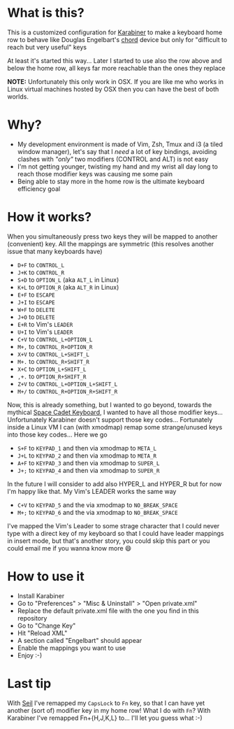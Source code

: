 # What is this?
This is a customized configuration for [Karabiner](https://pqrs.org/osx/karabiner/) to make a keyboard home row to behave like Douglas Engelbart's [chord](http://en.wikipedia.org/wiki/Chorded_keyboard) device but only for "difficult to reach but very useful" keys

At least it's started this way... Later I started to use also the row above and below the home row, all keys far more reachable than the ones they replace

**NOTE:** Unfortunately this only work in OSX. If you are like me who works in Linux virtual machines hosted by OSX then you can have the best of both worlds.


# Why?
* My development environment is made of Vim, Zsh, Tmux and i3 (a tiled window manager), let's say that I *need* a lot of key bindings, avoiding clashes with _"only"_ two modifiers (CONTROL and ALT) is not easy
* I'm not getting younger, twisting my hand and my wrist all day long to reach those modifier keys was causing me some pain
* Being able to stay more in the home row is the ultimate keyboard efficiency goal


# How it works?
When you simultaneously press two keys they will be mapped to another (convenient) key. All the mappings are symmetric (this resolves another issue that many keyboards have)

* `D+F` to `CONTROL_L`
* `J+K` to `CONTROL_R`
* `S+D` to `OPTION_L` (aka `ALT_L` in Linux)
* `K+L` to `OPTION_R` (aka `ALT_R` in Linux)
* `E+F` to `ESCAPE`
* `J+I` to `ESCAPE`
* `W+F` to `DELETE`
* `J+O` to `DELETE`
* `E+R` to Vim's `LEADER`
* `U+I` to Vim's `LEADER`
* `C+V` to `CONTROL_L+OPTION_L`
* `M+,` to `CONTROL_R+OPTION_R`
* `X+V` to `CONTROL_L+SHIFT_L`
* `M+.` to `CONTROL_R+SHIFT_R`
* `X+C` to `OPTION_L+SHIFT_L`
* `,+.` to `OPTION_R+SHIFT_R`
* `Z+V` to `CONTROL_L+OPTION_L+SHIFT_L`
* `M+/` to `CONTROL_R+OPTION_R+SHIFT_R`

Now, this is already something, but I wanted to go beyond, towards the mythical [Space Cadet Keyboard](http://en.wikipedia.org/wiki/Space-cadet_keyboard), I wanted to have all those modifier keys... Unfortunately Karabiner doesn't support those key codes... Fortunately inside a Linux VM I can (with xmodmap) remap some strange/unused keys into those key codes... Here we go
* `S+F` to `KEYPAD_1` and then via xmodmap to `META_L`
* `J+L` to `KEYPAD_2` and then via xmodmap to `META_R`
* `A+F` to `KEYPAD_3` and then via xmodmap to `SUPER_L`
* `J+;` to `KEYPAD_4` and then via xmodmap to `SUPER_R`

In the future I will consider to add also HYPER_L and HYPER_R but for now I'm happy like that. My Vim's LEADER works the same way
* `C+V` to `KEYPAD_5` and the via xmodmap to `NO_BREAK_SPACE`
* `M+;` to `KEYPAD_6` and the via xmodmap to `NO_BREAK_SPACE`

I've mapped the Vim's Leader to some strage character that I could never type with a direct key of my keyboard so that I could have leader mappings in insert mode, but that's another story, you could skip this part or you could email me if you wanna know more :smile:


# How to use it
* Install Karabiner
* Go to "Preferences" > "Misc & Uninstall" > "Open private.xml"
* Replace the default private.xml file with the one you find in this repository
* Go to "Change Key"
* Hit "Reload XML"
* A section called "Engelbart" should appear
* Enable the mappings you want to use
* Enjoy :-)


# Last tip
With [Seil](https://pqrs.org/osx/karabiner/seil.html.en) I've remapped my `CapsLock` to `Fn` key, so that I can have yet another (sort of) modifier key in my home row! What I do with `Fn`? With Karabiner I've remapped Fn+{H,J,K,L} to... I'll let you guess what :-)
